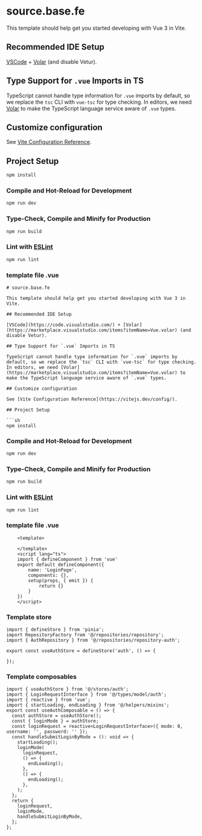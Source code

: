 # source.base.fe

This template should help get you started developing with Vue 3 in Vite.

## Recommended IDE Setup

[VSCode](https://code.visualstudio.com/) + [Volar](https://marketplace.visualstudio.com/items?itemName=Vue.volar) (and disable Vetur).

## Type Support for `.vue` Imports in TS

TypeScript cannot handle type information for `.vue` imports by default, so we replace the `tsc` CLI with `vue-tsc` for type checking. In editors, we need [Volar](https://marketplace.visualstudio.com/items?itemName=Vue.volar) to make the TypeScript language service aware of `.vue` types.

## Customize configuration

See [Vite Configuration Reference](https://vitejs.dev/config/).

## Project Setup

```sh
npm install
```

### Compile and Hot-Reload for Development

```sh
npm run dev
```

### Type-Check, Compile and Minify for Production

```sh
npm run build
```

### Lint with [ESLint](https://eslint.org/)

```sh
npm run lint
```

### template file .vue

````
# source.base.fe

This template should help get you started developing with Vue 3 in Vite.

## Recommended IDE Setup

[VSCode](https://code.visualstudio.com/) + [Volar](https://marketplace.visualstudio.com/items?itemName=Vue.volar) (and disable Vetur).

## Type Support for `.vue` Imports in TS

TypeScript cannot handle type information for `.vue` imports by default, so we replace the `tsc` CLI with `vue-tsc` for type checking. In editors, we need [Volar](https://marketplace.visualstudio.com/items?itemName=Vue.volar) to make the TypeScript language service aware of `.vue` types.

## Customize configuration

See [Vite Configuration Reference](https://vitejs.dev/config/).

## Project Setup

```sh
npm install
````

### Compile and Hot-Reload for Development

```sh
npm run dev
```

### Type-Check, Compile and Minify for Production

```sh
npm run build
```

### Lint with [ESLint](https://eslint.org/)

```sh
npm run lint
```

### template file .vue

```
    <template>

    </template>
    <script lang="ts">
    import { defineComponent } from 'vue'
    export default defineComponent({
        name: 'LoginPage',
        components: {},
        setup(props, { emit }) {
            return {}
        }
    })
    </script>

```

### Template store

```
import { defineStore } from 'pinia';
import RepositoryFactory from '@/repositories/repository';
import { AuthRepository } from '@/repositories/repository-auth';

export const useAuthStore = defineStore('auth', () => {

});

```

### Template composables

```
import { useAuthStore } from '@/stores/auth';
import { LoginRequestInterface } from '@/types/model/auth';
import { reactive } from 'vue';
import { startLoading, endLoading } from '@/helpers/mixins';
export const useAuthComposable = () => {
  const authStore = useAuthStore();
  const { loginMode } = authStore;
  const loginRequest = reactive<LoginRequestInterface>({ mode: 0, username: '', password: '' });
  const handleSubmitLoginByMode = (): void => {
    startLoading();
    loginMode(
      loginRequest,
      () => {
        endLoading();
      },
      () => {
        endLoading();
      },
    );
  };
  return {
    loginRequest,
    loginMode,
    handleSubmitLoginByMode,
  };
};

```
